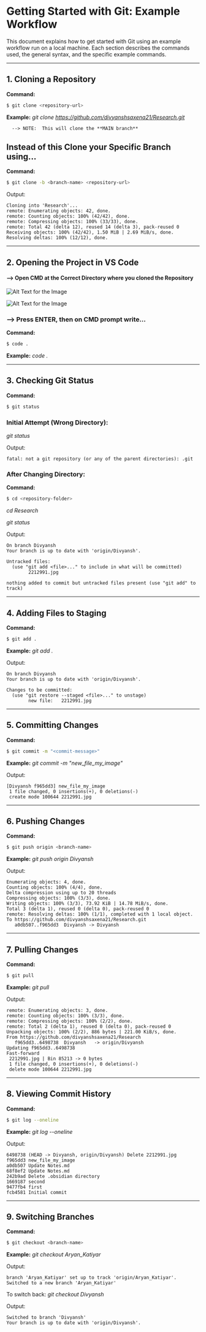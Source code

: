# Getting Started with Git: Example Workflow

This document explains how to get started with Git using an example workflow run on a local machine. Each section describes the commands used, the general syntax, and the specific example commands.

---

## 1. Cloning a Repository

**Command:**
```bash
$ git clone <repository-url>
```

**Example:**
*git clone https://github.com/divyanshsaxena21/Research.git*

      --> NOTE:  This will clone the **MAIN branch**

## ****Instead of this Clone your Specific Branch using...****

**Command:**
```bash
$ git clone -b <branch-name> <repository-url>
```

Output:
```
Cloning into 'Research'...
remote: Enumerating objects: 42, done.
remote: Counting objects: 100% (42/42), done.
remote: Compressing objects: 100% (33/33), done.
remote: Total 42 (delta 12), reused 14 (delta 3), pack-reused 0
Receiving objects: 100% (42/42), 1.50 MiB | 2.69 MiB/s, done.
Resolving deltas: 100% (12/12), done.
```

---

## 2. Opening the Project in VS Code


#### --> Open CMD at the Correct Directory where you cloned the Repository

![Alt Text for the Image](images/open-cmd.png)


![Alt Text for the Image](images/write-cmd.png)

### --> Press ENTER, then on CMD prompt write...


**Command:**
```bash
$ code .
```

**Example:**
*code .*

---

## 3. Checking Git Status

**Command:**
```bash
$ git status
```

### Initial Attempt (Wrong Directory):
*git status*

Output:
```
fatal: not a git repository (or any of the parent directories): .git
```

### After Changing Directory:
**Command:**
```bash
$ cd <repository-folder>
```

*cd Research*

*git status*

Output:
```
On branch Divyansh
Your branch is up to date with 'origin/Divyansh'.

Untracked files:
  (use "git add <file>..." to include in what will be committed)
        2212991.jpg

nothing added to commit but untracked files present (use "git add" to track)
```

---

## 4. Adding Files to Staging

**Command:**
```bash
$ git add .
```

**Example:**
*git add .*

Output:
```
On branch Divyansh
Your branch is up to date with 'origin/Divyansh'.

Changes to be committed:
  (use "git restore --staged <file>..." to unstage)
        new file:   2212991.jpg
```

---

## 5. Committing Changes

**Command:**
```bash
$ git commit -m "<commit-message>"
```

**Example:**
*git commit -m "new_file_my_image"*

Output:
```
[Divyansh f965dd3] new_file_my_image
 1 file changed, 0 insertions(+), 0 deletions(-)
 create mode 100644 2212991.jpg
```

---

## 6. Pushing Changes

**Command:**
```bash
$ git push origin <branch-name>
```

**Example:**
*git push origin Divyansh*

Output:
```
Enumerating objects: 4, done.
Counting objects: 100% (4/4), done.
Delta compression using up to 20 threads
Compressing objects: 100% (3/3), done.
Writing objects: 100% (3/3), 73.92 KiB | 14.78 MiB/s, done.
Total 3 (delta 1), reused 0 (delta 0), pack-reused 0
remote: Resolving deltas: 100% (1/1), completed with 1 local object.
To https://github.com/divyanshsaxena21/Research.git
   a0db507..f965dd3  Divyansh -> Divyansh
```

---

## 7. Pulling Changes

**Command:**
```bash
$ git pull
```

**Example:**
*git pull*

Output:
```
remote: Enumerating objects: 3, done.
remote: Counting objects: 100% (3/3), done.
remote: Compressing objects: 100% (2/2), done.
remote: Total 2 (delta 1), reused 0 (delta 0), pack-reused 0
Unpacking objects: 100% (2/2), 886 bytes | 221.00 KiB/s, done.
From https://github.com/divyanshsaxena21/Research
   f965dd3..6498738  Divyansh   -> origin/Divyansh
Updating f965dd3..6498738
Fast-forward
 2212991.jpg | Bin 85213 -> 0 bytes
 1 file changed, 0 insertions(+), 0 deletions(-)
 delete mode 100644 2212991.jpg
```

---

## 8. Viewing Commit History

**Command:**
```bash
$ git log --oneline
```

**Example:**
*git log --oneline*

Output:
```
6498738 (HEAD -> Divyansh, origin/Divyansh) Delete 2212991.jpg
f965dd3 new_file_my_image
a0db507 Update Notes.md
68f8ef2 Update Notes.md
242b9ad Delete .obsidian directory
1669187 second
9477fb4 first
fcb4581 Initial commit
```

---

## 9. Switching Branches

**Command:**
```bash
$ git checkout <branch-name>
```

**Example:**
*git checkout Aryan_Katiyar*

Output:
```
branch 'Aryan_Katiyar' set up to track 'origin/Aryan_Katiyar'.
Switched to a new branch 'Aryan_Katiyar'
```

To switch back:
*git checkout Divyansh*

Output:
```
Switched to branch 'Divyansh'
Your branch is up to date with 'origin/Divyansh'.
